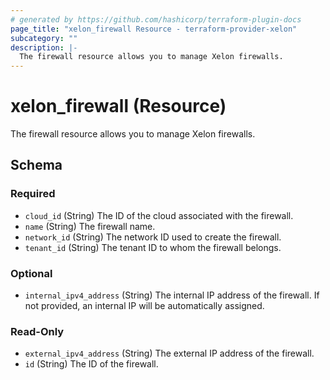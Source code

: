 ```yaml
---
# generated by https://github.com/hashicorp/terraform-plugin-docs
page_title: "xelon_firewall Resource - terraform-provider-xelon"
subcategory: ""
description: |-
  The firewall resource allows you to manage Xelon firewalls.
---
```


# xelon_firewall (Resource)

The firewall resource allows you to manage Xelon firewalls.



<!-- schema generated by tfplugindocs -->
## Schema

### Required

- `cloud_id` (String) The ID of the cloud associated with the firewall.
- `name` (String) The firewall name.
- `network_id` (String) The network ID used to create the firewall.
- `tenant_id` (String) The tenant ID to whom the firewall belongs.

### Optional

- `internal_ipv4_address` (String) The internal IP address of the firewall. If not provided, an internal IP will be automatically assigned.

### Read-Only

- `external_ipv4_address` (String) The external IP address of the firewall.
- `id` (String) The ID of the firewall.

